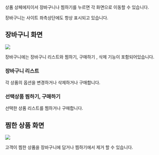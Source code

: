 상품 상페에지이서 장바구니나 찜하기를 누르면 각 화면으로 이동할 수 있습니다.

장바구니는 사이트 좌측상단에도 항상 표시되고 있습니다.

## 장바구니 화면
![](https://github.com/akasima/xero_commerce/blob/master/screenshot/cart01.png)

장바구니에는 장바구니 리스트와 찜하기, 구매하기 , 삭제 기능이 포함되어있습니다.

### 장바구니 리스트

각 상품의 옵션을 변경하거나 삭제하거나 구매합니다.

### 선택상품 찜하기, 구매하기

선택한 상품 리스트를 찜하거나 구매합니다.

## 찜한 상품 화면
![](https://github.com/akasima/xero_commerce/blob/master/screenshot/wishlist.png)

고객이 찜한 상품을 장바구니에 담거나 찜하기에서 제거 할 수 있습니다.